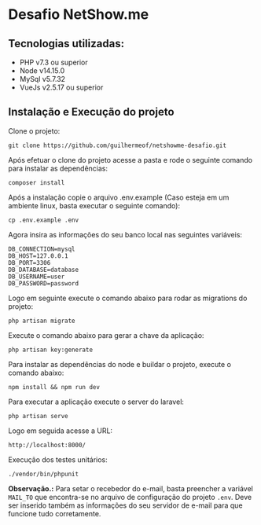 Desafio NetShow.me
=======================

Tecnologias utilizadas:
-----------------------

 * PHP v7.3 ou superior
 * Node v14.15.0
 * MySql v5.7.32
 * VueJs v2.5.17 ou superior

Instalação e Execução do projeto
------------
Clone o projeto:

    git clone https://github.com/guilhermeof/netshowme-desafio.git

Após efetuar o clone do projeto acesse a pasta e rode o seguinte comando para instalar as dependências:

    composer install
    
Após a instalação copie o arquivo .env.example (Caso esteja em um ambiente linux, basta executar o seguinte comando):

    cp .env.example .env

Agora insira as informações do seu banco local nas seguintes variáveis:

    DB_CONNECTION=mysql
    DB_HOST=127.0.0.1
    DB_PORT=3306
    DB_DATABASE=database
    DB_USERNAME=user
    DB_PASSWORD=password

Logo em seguinte execute o comando abaixo para rodar as migrations do projeto:

    php artisan migrate
    
Execute o comando abaixo para gerar a chave da aplicação:

    php artisan key:generate

Para instalar as dependências do node e buildar o projeto, execute o comando abaixo:

    npm install && npm run dev

Para executar a aplicação execute o server do laravel:

    php artisan serve
    
Logo em seguida acesse a URL:

    http://localhost:8000/
    
Execução dos testes unitários:

    ./vendor/bin/phpunit
    
**Observação.:** Para setar o recebedor do e-mail, basta preencher a variável `MAIL_TO` que encontra-se no arquivo de configuração do projeto `.env`. Deve ser inserido também as informações do seu servidor de e-mail para que funcione tudo corretamente.
    

